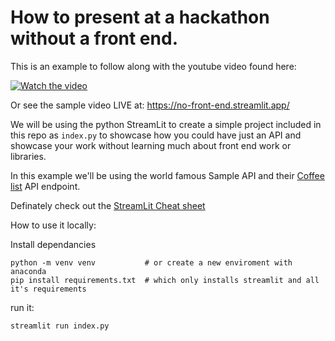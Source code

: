 # How to present at a hackathon without a front end.

This is an example to follow along with the youtube video found here:

[![Watch the video](https://img.youtube.com/vi/lCs9EriXnY8/default.jpg)](https://youtu.be/lCs9EriXnY8)

Or see the sample video LIVE at: https://no-front-end.streamlit.app/

We will be using the python StreamLit to create a simple
project included in this repo as ```index.py``` to showcase
how you could have just an API and showcase your work without learning much about front end work or libraries.

In this example we'll be using the world famous Sample API and their [Coffee list](https://sampleapis.com/api-list/coffee) API endpoint.

Definately check out the [StreamLit Cheat sheet ](https://cheat-sheet.streamlit.app/) 

How to use it locally: 

Install dependancies
```
python -m venv venv           # or create a new enviroment with anaconda
pip install requirements.txt  # which only installs streamlit and all it's requirements
```
run it: 
```
streamlit run index.py
```
